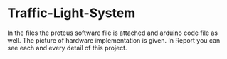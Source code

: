 # Traffic-Light-System
In the files the proteus software file is attached and arduino code file as well. The picture of hardware implementation is given. In Report you can see each and every detail of this project.
